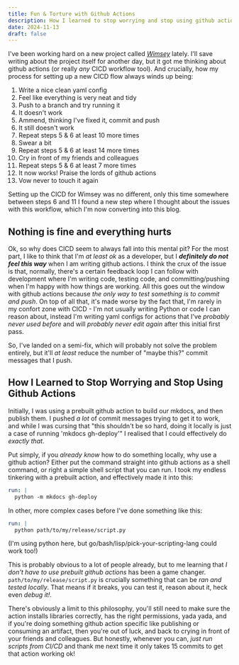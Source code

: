 ```yaml
---
title: Fun & Torture with Github Actions
description: How I learned to stop worrying and stop using github actions
date: 2024-11-13
draft: false
---
```


I've been working hard on a new project called [*Wimsey*](https://benrutter.github.io/wimsey) lately. I'll save writing about the project itself for another day, but it got me thinking about github actions (or really *any* CICD workflow tool). And crucially, how my process for setting up a new CICD flow always winds up being:

1. Write a nice clean yaml config
2. Feel like everything is very neat and tidy
3. Push to a branch and try running it
4. It doesn't work
5. Ammend, thinking I've fixed it, commit and push
6. It still doesn't work
7. Repeat steps 5 & 6 at least 10 more times
8. Swear a bit
7. Repeat steps 5 & 6 at least 14 more times
9. Cry in front of my friends and colleagues
10. Repeat steps 5 & 6 at least 7 more times
11. It now works! Praise the lords of github actions
12. Vow never to touch it again

Setting up the CICD for Wimsey was no different, only this time somewhere between steps 6 and 11 I found a new step where I thought about the issues with this workflow, which I'm now converting into this blog.


## Nothing is fine and everything hurts

Ok, so why does CICD seem to always fall into this mental pit? For the most part, I like to think that I'm *at least ok* as a developer, but I ***definitely do not feel this way*** when I am writing github actions. I think the crux of the issue is that, normally, there's a certain feedback loop I can follow with development where I'm writing code, testing code, and committing/pushing when I'm happy with how things are working. All this goes out the window with github actions because *the only way to test something is to commit and push*. On top of all that, it's made worse by the fact that, I'm rarely in my confort zone with CICD - I'm not usually writing Python or code I can reason about, instead I'm writing yaml configs for actions that I've *probably never used before* and will *probably never edit again* after this initial first pass.

So, I've landed on a semi-fix, which will probably not solve the problem entirely, but it'll *at least* reduce the number of "maybe this?" commit messages that I push.


## How I Learned to Stop Worrying and Stop Using Github Actions

Initially, I was using a prebuilt github action to build our mkdocs, and then publish them. I pushed *a lot* of commit messages trying to get it to work, and while I was cursing that "this shouldn't be so hard, doing it locally is just a case of running 'mkdocs gh-deploy'" I realised that I could effectively do *exactly that*.

Put simply, if you *already know* how to do something locally, why use a github action? Either put the command straight into github actions as a shell command, or right a simple shell script that you can run. I took my endless tinkering with a prebuilt action, and effectively made it into this:

```yaml
run: |
  python -m mkdocs gh-deploy
```

In other, more complex cases before I've done something like this:
```yaml
run: |
  python path/to/my/release/script.py
```

(I'm using python here, but go/bash/lisp/pick-your-scripting-lang could work too!)

This is probably obvious to a lot of people already, but to me learning that *I don't have to use prebuilt github actions* has been a game changer. `path/to/my/release/script.py` is crucially something that can be *ran and tested locally*. That means if it breaks, you can test it, reason about it, heck even *debug it!*.

There's obviously a limit to this philosophy, you'll still need to make sure the action installs libraries correctly, has the right permissions, yada yada, and if you're doing something github action specific like publishing or consuming an artifact, then you're out of luck, and back to crying in front of your friends and colleagues. But honestly, whenever you can, *just run scripts from CI/CD* and thank me next time it only takes 15 commits to get that action working ok!
